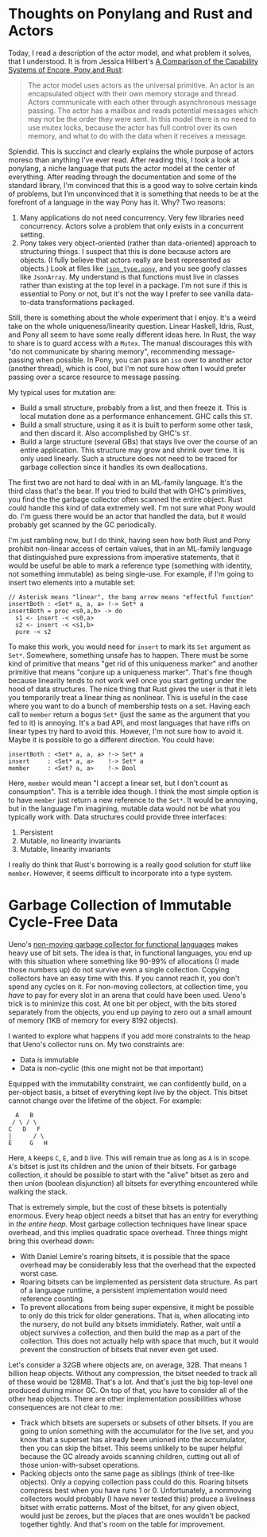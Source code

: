 # Thoughts on Ponylang and Rust and Actors

Today, I read a description of the actor model, and what problem it
solves, that I understood. It is
from Jessica Hilbert's
[A Comparison of the Capability Systems of Encore, Pony and Rust](http://uu.diva-portal.org/smash/get/diva2:1363822/FULLTEXT01.pdf):

> The actor model uses actors as the universal primitive. An actor is
> an encapsulated object with their own memory storage and thread.
> Actors communicate with each other through asynchronous message passing.
> The actor has a mailbox and reads potential messages which may not be
> the order they were sent. In this model there is no need to use mutex
> locks, because the actor has full control over its own memory, and what
> to do with the data when it receives a message.

Splendid. This is succinct and clearly explains the whole purpose of actors
moreso than anything I've ever read. After reading this, I took a look at
ponylang, a niche language that puts the actor model at the center of
everything. After reading through the documentation and some of the standard
library, I'm convinced that this is a good way to solve certain kinds of
problems, but I'm unconvinced that it is something that needs to be at
the forefront of a language in the way Pony has it. Why? Two reasons:

1. Many applications do not need concurrency. Very few libraries need
   concurrency. Actors solve a problem that only exists in a concurrent
   setting.
2. Pony takes very object-oriented (rather than data-oriented) approach
   to structuring things. I suspect that this is done because actors are
   objects. (I fully believe that actors really are best represented as
   objects.) Look at files like
   [`json_type.pony`](https://stdlib.ponylang.io/src/json/json_type), and
   you see goofy classes like `JsonArray`. My understand is that functions
   must live in classes rather than existing at the top level in a package.
   I'm not sure if this is essential to Pony or not, but it's not the way
   I prefer to see vanilla data-to-data transformations packaged.

Still, there is something about the whole experiment that I enjoy. It's
a weird take on the whole uniqueness/linearity question. Linear Haskell, Idris,
Rust, and Pony all seem to have some really different ideas here. In Rust,
the way to share is to guard access with a `Mutex`. The manual discourages
this with "do not communicate by sharing memory", recommending message-passing
when possible. In Pony, you can pass an `iso` over to another actor (another
thread), which is cool, but I'm not sure how often I would prefer passing
over a scarce resource to message passing.

My typical uses for mutation are:

* Build a small structure, probably from a list, and then freeze it. This is
  local mutation done as a performance enhancement. GHC calls this `ST`.
* Build a small structure, using it as it is built to perform some other task,
  and then discard it. Also accomplished by GHC's `ST`.
* Build a large structure (several GBs) that stays live over the course of an
  entire application. This structure may grow and shrink over time. It is
  only used linearly. Such a structure does not need to be traced for garbage
  collection since it handles its own deallocations.

The first two are not hard to deal with in an ML-family language. It's the
third class that's the bear. If you tried to build that with GHC's primitives,
you find the the garbage collector often scanned the entire object. Rust
could handle this kind of data extremely well. I'm not sure what Pony would
do. I'm guess there would be an actor that handled the data, but it would
probably get scanned by the GC periodically.

I'm just rambling now, but I do think, having seen how both Rust and Pony
prohibit non-linear access of certain values, that in an ML-family language
that distinguished pure expressions from imperative statements, that it
would be useful be able to mark a reference type (something with identity,
not something immutable) as being single-use. For example, if I'm going to
insert two elements into a mutable set:

    // Asterisk means "linear", the bang arrow means "effectful function"
    insertBoth : <Set* a, a, a> !-> Set* a
    insertBoth = proc <s0,a,b> -> do
      s1 <- insert -< <s0,a>
      s2 <- insert -< <s1,b>
      pure -< s2

To make this work, you would need for `insert` to mark its `Set` argument
as `Set*`. Somewhere, something unsafe has to happen. There must be some
kind of primitive that means "get rid of this uniqueness marker" and
another primitive that means "conjure up a uniqueness marker". That's
fine though because linearity tends to not work well once you start getting
under the hood of data structures. The nice thing that Rust gives the user
is that it lets you temporarily treat a linear thing as nonlinear. This
is useful in the case where you want to do a bunch of membership tests
on a set. Having each call to `member` return a bogus `Set*` (just the
same as the argument that you fed to it) is annoying. It's a bad API, and
most languages that have riffs on linear types try hard to avoid this.
However, I'm not sure how to avoid it. Maybe it is possible to go a
different direction. You could have:

    insertBoth : <Set* a, a, a> !-> Set* a
    insert     : <Set* a, a>    !-> Set* a
    member     : <Set? a, a>    !-> Bool

Here, `member` would mean "I accept a linear set, but I don't count as
consumption". This is a terrible idea though. I think the most simple
option is to have `member` just return a new reference to the `Set*`.
It would be annoying, but in the language I'm imagining, mutable data
would not be what you typically work with. Data structures could provide
three interfaces:

1. Persistent
2. Mutable, no linearity invariants
3. Mutable, linearity invariants

I really do think that Rust's borrowing is a really good solution for
stuff like `member`. However, it seems difficult to incorporate into
a type system.

# Garbage Collection of Immutable Cycle-Free Data

Ueno's [non-moving garbage collector for functional languages](https://www.pllab.riec.tohoku.ac.jp/papers/icfp2011UenoOhoriOtomoAuthorVersion.pdf)
makes heavy use of bit sets. The idea is that, in functional languages,
you end up with this situation where something like 90-99% of allocations
(I made those numbers up) do not survive even a single collection.
Copying collectors have an easy time with this. If you cannot reach it,
you don't spend any cycles on it. For non-moving collectors, at collection
time, you *have* to pay for every slot in an arena that could have been
used. Ueno's trick is to minimize this cost. At one bit per object, with
the bits stored separately from the objects, you end up paying to zero out
a small amount of memory (1KB of memory for every 8192 objects).

I wanted to explore what happens if you add more constraints to the heap
that Ueno's collector runs on. My two constraints are:

* Data is immutable
* Data is non-cyclic (this one might not be that important)

Equipped with the immutability constraint, we can confidently build, on
a per-object basis, a bitset of everything kept live by the object.
This bitset cannot change over the lifetime of the object. For example:

      A   B
     / \ / \
    C   D   F
    |      / \
    E     G   H

Here, `A` keeps `C`, `E`, and `D` live. This will remain true as long as
`A` is in scope. `A`'s bitset is just its children and the union of their
bitsets. For garbage collection, it should be possible to start with the
"alive" bitset as zero and then union (boolean disjunction) all bitsets
for everything encountered while walking the stack.

That is extremely simple, but the cost of these bitsets is potentially
enormous. Every heap object needs a bitset that has an entry for everything
in *the entire heap*. Most garbage collection techniques have linear space
overhead, and this implies quadratic space overhead. Three things might
bring this overhead down:

* With Daniel Lemire's roaring bitsets, it is possible that the space
  overhead may be considerably less that the overhead that the expected
  worst case.
* Roaring bitsets can be implemented as persistent data structure. As part
  of a language runtime, a persistent implementation would need reference
  counting.
* To prevent allocations from being super expensive, it might be possible
  to only do this trick for older generations. That is, when allocating into
  the nursery, do not build any bitsets immidiately. Rather, wait until
  a object survives a collection, and then build the map as a part of
  the collection. This does not actually help with space that much, but
  it would prevent the construction of bitsets that never even get used.

Let's consider a 32GB where objects are, on average, 32B. That means 1
billion heap objects. Without any compression, the bitset needed to track
all of these would be 128MB. That's a lot. And that's just the big top-level
one produced during minor GC. On top of that, you have to consider all of the
other heap objects. There are other implementation possibilities whose
consequences are not clear to me:

* Track which bitsets are supersets or subsets of other bitsets. If you
  are going to union something with the accumulator for the live set, and
  you know that a superset has already been unioned into the accumulator,
  then you can skip the bitset. This seems unlikely to be super helpful
  because the GC already avoids scanning children, cutting out all of
  those union-with-subset operations.
* Packing objects onto the same page as siblings (think of tree-like objects).
  Only a copying collection pass could do this. Roaring bitsets compress best
  when you have runs 1 or 0. Unfortunately, a nonmoving collectors would
  probably (I have never tested this) produce a liveliness bitset with
  erratic patterns. Most of the bitset, for any given object, would just
  be zeroes, but the places that are ones wouldn't be packed together tightly.
  And that's room on the table for improvement.
